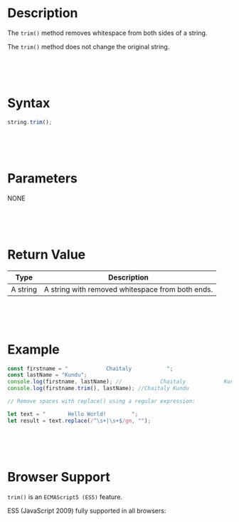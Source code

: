 # Description

The `trim()` method removes whitespace from both sides of a string.

The `trim()` method does not change the original string.

&nbsp;

&nbsp;

# Syntax

```js
string.trim();
```

&nbsp;

&nbsp;

# Parameters

NONE

&nbsp;

&nbsp;

# Return Value

| Type     | Description                                      |
| -------- | ------------------------------------------------ |
| A string | A string with removed whitespace from both ends. |

&nbsp;

&nbsp;

# Example

```js
const firstname = "            Chaitaly           ";
const lastName = "Kundu";
console.log(firstname, lastName); //            Chaitaly            Kundu
console.log(firstname.trim(), lastName); //Chaitaly Kundu

// Remove spaces with replace() using a regular expression:

let text = "       Hello World!        ";
let result = text.replace(/^\s+|\s+$/gm, "");
```

&nbsp;

&nbsp;

# Browser Support

`trim()` is an `ECMAScript5 (ES5)` feature.

ES5 (JavaScript 2009) fully supported in all browsers:

